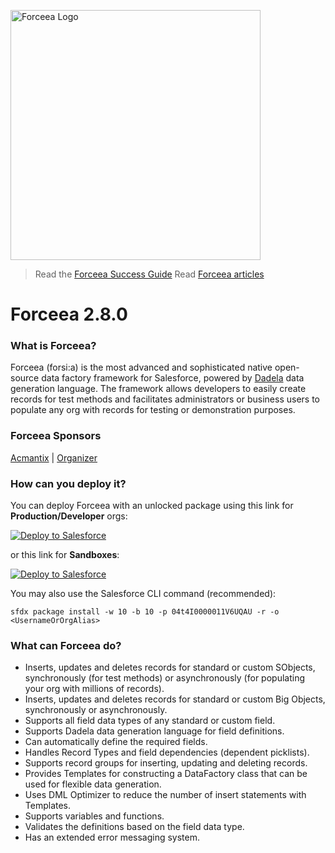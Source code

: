 <img alt="Forceea Logo"
       src="https://github.com/nmitrakis/Forceea/blob/master/Forceea-logo.PNG" width="400">
       
> Read the [Forceea Success Guide](https://rebrand.ly/cgh14)
> Read [Forceea articles](https://www.acmantix.com/forceea)

# Forceea 2.8.0

### What is Forceea?

Forceea (forsi:a) is the most advanced and sophisticated native open-source data factory framework for Salesforce, powered by [Dadela](https://github.com/Forceea/Dadela) data generation language. The framework allows developers to easily create records for test methods and facilitates administrators or business users to populate any org with records for testing or demonstration purposes.

### Forceea Sponsors

<a href="https://www.acmantix.com">Acmantix</a> | 
<a href="https://organizer.solutions/gopro.html">Organizer</a>
       
### How can you deploy it?
      
You can deploy Forceea with an unlocked package using this link for **Production/Developer** orgs:

<a href="https://rebrand.ly/Forceea28Production">
  <img alt="Deploy to Salesforce"
       src="https://raw.githubusercontent.com/afawcett/githubsfdeploy/master/src/main/webapp/resources/img/deploy.png">
</a>

or this link for **Sandboxes**:

<a href="https://rebrand.ly/Forceea28Sandbox">
  <img alt="Deploy to Salesforce"
       src="https://raw.githubusercontent.com/afawcett/githubsfdeploy/master/src/main/webapp/resources/img/deploy.png">
</a>
                                                                                                                       
You may also use the Salesforce CLI command (recommended):
```
sfdx package install -w 10 -b 10 -p 04t4I0000011V6UQAU -r -o <UsernameOrOrgAlias>
```

### What can Forceea do?

* Inserts, updates and deletes records for standard or custom SObjects, synchronously (for test methods) or asynchronously (for populating your org with millions of records).
* Inserts, updates and deletes records for standard or custom Big Objects, synchronously or asynchronously.
* Supports all field data types of any standard or custom field.
* Supports Dadela data generation language for field definitions.
* Can automatically define the required fields.
* Handles Record Types and field dependencies (dependent picklists).
* Supports record groups for inserting, updating and deleting records.
* Provides Templates for constructing a DataFactory class that can be used for flexible data generation.
* Uses DML Optimizer to reduce the number of insert statements with Templates.
* Supports variables and functions.
* Validates the definitions based on the field data type.
* Has an extended error messaging system.
